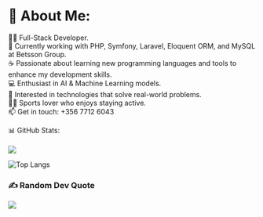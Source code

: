 # 🚀 About Me:
👨‍💻 Full-Stack Developer.<br>🌱 Currently working with PHP, Symfony, Laravel, Eloquent ORM, and MySQL at Betsson Group. <br>☕️ Passionate about learning new programming languages and tools to enhance my development skills. <br> 💻 Enthusiast in AI & Machine Learning models. <br> 👀  Interested in technologies that solve real-world problems. <br> 🏃‍♂️ Sports lover who enjoys staying active. <br> 📫 Get in touch: +356 7712 6043

📊 GitHub Stats: </br></br>
![](https://github-readme-streak-stats.herokuapp.com/?user=Gabrielmtvp&theme=onedark&hide_border=false)<br/>

![Top Langs](https://github-readme-stats.vercel.app/api/top-langs/?username=Gabrielmtvp&hide_progress=true)

### ✍️ Random Dev Quote
![](https://quotes-github-readme.vercel.app/api?type=horizontal&theme=radical)

<!-- Proudly created with GPRM ( https://gprm.itsvg.in ) -->
